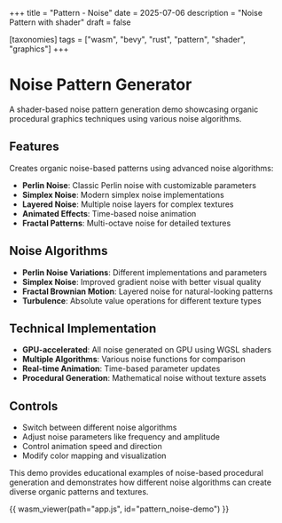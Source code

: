 +++
title = "Pattern - Noise"
date = 2025-07-06
description = "Noise Pattern with shader"
draft = false

[taxonomies]
tags = ["wasm", "bevy", "rust", "pattern", "shader", "graphics"]
+++

# Noise Pattern Generator

A shader-based noise pattern generation demo showcasing organic procedural graphics techniques using various noise algorithms.

## Features

Creates organic noise-based patterns using advanced noise algorithms:

- **Perlin Noise**: Classic Perlin noise with customizable parameters
- **Simplex Noise**: Modern simplex noise implementations
- **Layered Noise**: Multiple noise layers for complex textures
- **Animated Effects**: Time-based noise animation
- **Fractal Patterns**: Multi-octave noise for detailed textures

## Noise Algorithms

- **Perlin Noise Variations**: Different implementations and parameters
- **Simplex Noise**: Improved gradient noise with better visual quality
- **Fractal Brownian Motion**: Layered noise for natural-looking patterns
- **Turbulence**: Absolute value operations for different texture types

## Technical Implementation

- **GPU-accelerated**: All noise generated on GPU using WGSL shaders
- **Multiple Algorithms**: Various noise functions for comparison
- **Real-time Animation**: Time-based parameter updates
- **Procedural Generation**: Mathematical noise without texture assets

## Controls

- Switch between different noise algorithms
- Adjust noise parameters like frequency and amplitude
- Control animation speed and direction
- Modify color mapping and visualization

This demo provides educational examples of noise-based procedural generation and demonstrates how different noise algorithms can create diverse organic patterns and textures. 

{{ wasm_viewer(path="app.js", id="pattern_noise-demo") }} 

